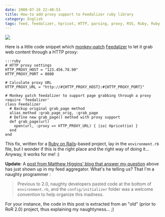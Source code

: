 ```yaml
---
date: 2008-07-16 22:40:53
title: How-to add proxy support to Feedalizer ruby library
category: English
tags: feed, feedalizer, hpricot, HTTP, parsing, proxy, RSS, Ruby, Ruby on Rails
---
```


![](/uploads/2008/feedalizer.png)

Here is a little code snippet which
[monkey-patch](http://en.wikipedia.org/wiki/Monkey_patch)
[Feedalizer](http://termos.vemod.net/feedalizer) to let it grab web content
through a HTTP proxy:

    :::ruby
    # HTTP proxy settings
    HTTP_PROXY_HOST = "123.456.78.90"
    HTTP_PROXY_PORT = 8080

    # Calculate proxy URL
    HTTP_PROXY_URL = "http://#{HTTP_PROXY_HOST}:#{HTTP_PROXY_PORT}"

    # Monkey patch feedalizer to support page grabbing through a proxy
    require 'feedalizer'
    class Feedalizer
      # Backup original grab_page method
      alias_method :grab_page_orig, :grab_page
      # Define new grab_page() method with proxy support
      def grab_page(url)
        open(url, :proxy => HTTP_PROXY_URL) { |io| Hpricot(io) }
      end
    end

This fix, written for a [Ruby on Rails](http://www.rubyonrails.org)-based
project, lay in the `environment.rb` file, but I wonder if this is the right
place and the right way of doing it... Anyway, it works for me! :)

**Update**: A
[post from Matthew Higgins' blog that answer my question](http://www.strictlyuntyped.com/2008/06/rails-where-to-put-other-files.html)
above has just shown up in my feed aggregator. What's he telling us? That I'm a
naughty programmer :

> Previous to 2.0, naughty developers pasted code at the bottom of
`environment.rb`, and the `config/initializer` folder was a welcome convention
to help organize this madness.

For your instance, the code in this post is extracted from an "old" (prior to
RoR 2.0) project, thus explaining my naughtyness... ;)
